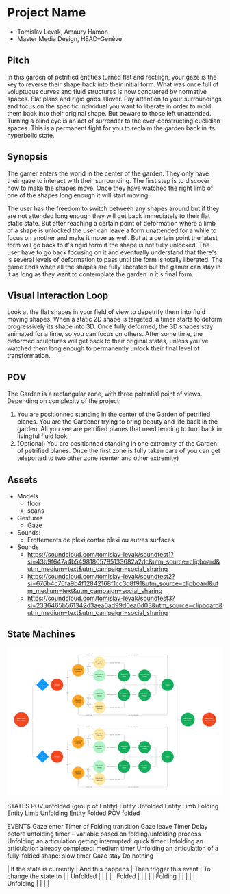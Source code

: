 # Project Name
- Tomislav Levak, Amaury Hamon
- Master Media Design, HEAD–Genève

## Pitch
In this garden of petrified entities turned flat and rectilign, your gaze is the key to reverse their shape back into their initial form. What was once full of voluptuous curves and fluid structures is now conquered by normative spaces. Flat plans and rigid grids allover. Pay attention to your surroundings and focus on the specific individual you want to liberate in order to mold them back into their original shape. But beware to those left unattended. Turning a blind eye is an act of surrender to the ever-constructing euclidian spaces. This is a permanent fight for you to reclaim the garden back in its hyperbolic state.

## Synopsis
The gamer enters the world in the center of the garden. They only have their gaze to interact with their surrounding. The first step is to discover how to make the shapes move. Once they have watched the right limb of one of the shapes long enough it will start moving. 

The user has the freedom to switch between any shapes around but if they are not attended long enough they will get back immediately to their flat static state. But after reaching a certain point of deformation where a limb of a shape is unlocked the user can leave a form unattended for a while to focus on another and make it move as well. But at a certain point the latest form will go back to it's rigid form if the shape is not fully unlocked. The user have to go back focusing on it and eventually understand that there's is several levels of deformation to pass until the form is totally liberated. The game ends when all the shapes are fully liberated but the gamer can stay in it as long as they want to contemplate the garden in it's final form.

## Visual Interaction Loop
Look at the flat shapes in your field of view to depetrify them into fluid moving shapes. When a static 2D shape is targeted, a timer starts to deform progressively its shape into 3D. Once fully deformed, the 3D shapes stay animated for a time, so you can focus on others. After some time, the deformed sculptures will get back to their original states, unless you've watched them long enough to permanently unlock their final level of transformation.

## POV
The Garden is a rectangular zone, with three potential point of views.
Depending on complexity of the project:
1. You are positionned standing in the center of the Garden of petrified planes. You are the Gardener trying to bring beauty and life back in the garden. All you see are petrified planes that need tending to turn back in livingful fluid look.
2. (Optional) You are positionned standing in one extremity of the Garden of petrified planes. Once the first zone is fully taken care of you can get teleported to two other zone (center and other extremity)

## Assets
- Models
	+ floor
	+ scans
- Gestures
	+ Gaze
- Sounds: 
    + Frottements de plexi contre plexi ou autres surfaces
- Sounds
	+ https://soundcloud.com/tomislav-levak/soundtest1?si=43b9f647a4b54981805785133682a2dc&utm_source=clipboard&utm_medium=text&utm_campaign=social_sharing
	+ https://soundcloud.com/tomislav-levak/soundtest2?si=676b4c76fa9b4f12842168f1cc3d8f91&utm_source=clipboard&utm_medium=text&utm_campaign=social_sharing
	+ https://soundcloud.com/tomislav-levak/soundtest3?si=2336465b561342d3aea6ad99d0ea0d03&utm_source=clipboard&utm_medium=text&utm_campaign=social_sharing

## State Machines
![](/Devlog/img/2023-06-06-StateMap.png)


STATES
    POV unfolded (group of Entity)
    Entity Unfolded
    Entity Limb Folding
    Entity Limb Unfolding
    Entity Folded
    POV folded

EVENTS
    Gaze enter
        Timer of Folding transition 
    Gaze leave
        Timer Delay before unfolding timer – variable based on folding/unfolding process
            Unfolding an articulation getting interrupted: quick timer
            Unfolding an articulation already completed: medium timer
            Unfolding an articulation of a fully-folded shape: slow timer
    Gaze stay
        Do nothing
    
| If the state is currently | And this happens | Then trigger this event | To change the state to |
| Unfolded | | | |
| Folded | | | |
| Folding | | | |
| Unfolding | | | |